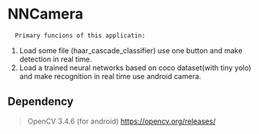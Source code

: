 # NNCamera

      Primary funcions of this applicatin:
1. Load some file (haar_cascade_classifier) use one button and make detection in real time.
2. Load a trained neural networks based on coco dataset(with tiny yolo) and make recognition in real time use android camera.


## Dependency

>OpenCV 3.4.6 (for android)
>https://opencv.org/releases/
